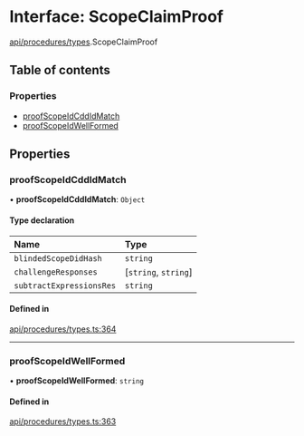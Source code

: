 # Interface: ScopeClaimProof

[api/procedures/types](../wiki/api.procedures.types).ScopeClaimProof

## Table of contents

### Properties

- [proofScopeIdCddIdMatch](../wiki/api.procedures.types.ScopeClaimProof#proofscopeidcddidmatch)
- [proofScopeIdWellFormed](../wiki/api.procedures.types.ScopeClaimProof#proofscopeidwellformed)

## Properties

### proofScopeIdCddIdMatch

• **proofScopeIdCddIdMatch**: `Object`

#### Type declaration

| Name | Type |
| :------ | :------ |
| `blindedScopeDidHash` | `string` |
| `challengeResponses` | [`string`, `string`] |
| `subtractExpressionsRes` | `string` |

#### Defined in

[api/procedures/types.ts:364](https://github.com/PolymeshAssociation/polymesh-sdk/blob/07b115c8/src/api/procedures/types.ts#L364)

___

### proofScopeIdWellFormed

• **proofScopeIdWellFormed**: `string`

#### Defined in

[api/procedures/types.ts:363](https://github.com/PolymeshAssociation/polymesh-sdk/blob/07b115c8/src/api/procedures/types.ts#L363)
